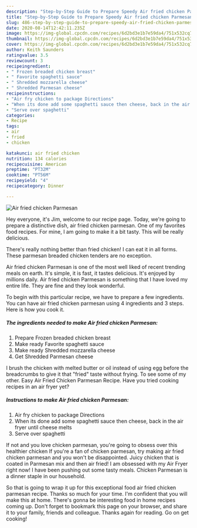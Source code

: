 ```yaml
---
description: "Step-by-Step Guide to Prepare Speedy Air fried chicken Parmesan"
title: "Step-by-Step Guide to Prepare Speedy Air fried chicken Parmesan"
slug: 486-step-by-step-guide-to-prepare-speedy-air-fried-chicken-parmesan
date: 2020-08-14T12:42:11.235Z
image: https://img-global.cpcdn.com/recipes/6d2bd3e1b7e59da4/751x532cq70/air-fried-chicken-parmesan-recipe-main-photo.jpg
thumbnail: https://img-global.cpcdn.com/recipes/6d2bd3e1b7e59da4/751x532cq70/air-fried-chicken-parmesan-recipe-main-photo.jpg
cover: https://img-global.cpcdn.com/recipes/6d2bd3e1b7e59da4/751x532cq70/air-fried-chicken-parmesan-recipe-main-photo.jpg
author: Keith Saunders
ratingvalue: 3.5
reviewcount: 3
recipeingredient:
- " Frozen breaded chicken breast"
- " Favorite spaghetti sauce"
- " Shredded mozzarella cheese"
- " Shredded Parmesan cheese"
recipeinstructions:
- "Air fry chicken to package Directions"
- "When its done add some spaghetti sauce then cheese, back in the air fryer until cheese melts"
- "Serve over spaghetti"
categories:
- Recipe
tags:
- air
- fried
- chicken

katakunci: air fried chicken 
nutrition: 134 calories
recipecuisine: American
preptime: "PT32M"
cooktime: "PT56M"
recipeyield: "4"
recipecategory: Dinner

---
```



![Air fried chicken Parmesan](https://img-global.cpcdn.com/recipes/6d2bd3e1b7e59da4/751x532cq70/air-fried-chicken-parmesan-recipe-main-photo.jpg)

Hey everyone, it's Jim, welcome to our recipe page. Today, we're going to prepare a distinctive dish, air fried chicken parmesan. One of my favorites food recipes. For mine, I am going to make it a bit tasty. This will be really delicious.

There&#39;s really nothing better than fried chicken! I can eat it in all forms. These parmesan breaded chicken tenders are no exception.

Air fried chicken Parmesan is one of the most well liked of recent trending meals on earth. It's simple, it is fast, it tastes delicious. It's enjoyed by millions daily. Air fried chicken Parmesan is something that I have loved my entire life. They are fine and they look wonderful.


To begin with this particular recipe, we have to prepare a few ingredients. You can have air fried chicken parmesan using 4 ingredients and 3 steps. Here is how you cook it.

##### The ingredients needed to make Air fried chicken Parmesan:

1. Prepare  Frozen breaded chicken breast
1. Make ready  Favorite spaghetti sauce
1. Make ready  Shredded mozzarella cheese
1. Get  Shredded Parmesan cheese


I brush the chicken with melted butter or oil instead of using egg before the breadcrumbs to give it that &#34;fried&#34; taste without frying. To see some of my other. Easy Air Fried Chicken Parmesan Recipe. Have you tried cooking recipes in an air fryer yet? 

##### Instructions to make Air fried chicken Parmesan:

1. Air fry chicken to package Directions
1. When its done add some spaghetti sauce then cheese, back in the air fryer until cheese melts
1. Serve over spaghetti


If not and you love chicken parmesan, you&#39;re going to obsess over this healthier chicken If you&#39;re a fan of chicken parmesan, try making air fried chicken parmesan and you won&#39;t be disappointed. Juicy chicken that is coated in Parmesan mix and then air fried! I am obsessed with my Air Fryer right now! I have been pushing out some tasty meals. Chicken Parmesan is a dinner staple in our household. 

So that is going to wrap it up for this exceptional food air fried chicken parmesan recipe. Thanks so much for your time. I'm confident that you will make this at home. There's gonna be interesting food in home recipes coming up. Don't forget to bookmark this page on your browser, and share it to your family, friends and colleague. Thanks again for reading. Go on get cooking!
